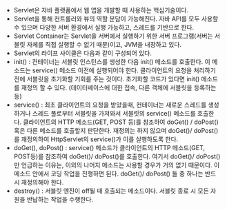 - Servlet은 자바 플랫폼에서 웹 앱을 개발할 때 사용하는 핵심기술이다.
- Servlet을 통해 컨트롤러와 뷰의 역할 분담이 가능해진다. 자바 API를 모두 사용할 수 있으며 다양한 서버 환경에서 실행 가능하고, 스레드를 기반으로 한다.
- Servlet Container는 Servlet을 서버에서 실행하기 위한 서버 프로그램(서버는 서블릿 자체를 직접 실행할 수 없기 때문)이고, JVM을 내장하고 있다.
- Servlet의 라이프 사이클은 다음과 같이 구성되어 있다.
- init() : 컨테이너는 서블릿 인스턴스를 생성한 다음 init() 메소드를 호출한다. 이 메소드는 service() 메소드 이전에 실행되어야 한다. 클라이언트의 요청을 처리하기 전에 서블릿을 초기화할 기회를 주는 것이다. 초기화할 코드가 있다면 init() 메소드를 재정의 할 수 있다. (데이터베이스에 대한 접속, 다른 객체에 서블릿을 등록하는 등)
- service() : 최초 클라이언트의 요청을 받았을때, 컨테이너는 새로운 스레드를 생성하거나 스레드 풀로부터 서블릿을 가져와서 서블릿의 service() 메소드를 호출한다. 클라이언트의 HTTP 메소드(GET, POST 등)를 참조하여 doGet() / doPost() 혹은 다른 메소드를 호출할지 판단한다. 재정의는 하지 않으며 doGet()/ doPost() 를 재정의하여 HttpServlet의 service()가 이를 실행하도록 한다.
- doGet(), doPost() : service() 메소드가 클라이언트의 HTTP 메소드(GET, POST등)를 참조하여 doGet()/ doPost()를 호출한다. 여기서 doGet()/ doPost() 만 언급하는 이유는, 이외의 나머지 메소드는 사용할 경우가 거의 없기 때문이다. 이 메소드 안에서 코딩 작업을 진행하면 된다. doGet()/ doPost() 둘 중 하나는 반드시 재정의해야 한다.
- destroy() : 서블릿 엔진이 off될 때 호출되는 메소드이다. 서블릿 종료 시 모든 자원을 반납하는 작업을 수행한다.

